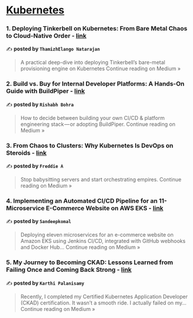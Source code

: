 
<h1><a href=https://medium.com/tag/kubernetes/recommended target="_blank" rel="noopener noreferrer">Kubernetes</a></h1>
<h3>1. Deploying Tinkerbell on Kubernetes: From Bare Metal Chaos to Cloud-Native Order - <a href="https://thamizhelango.medium.com/deploying-tinkerbell-on-kubernetes-from-bare-metal-chaos-to-cloud-native-order-31c00d449579?source=rss------kubernetes-5" target="_blank" rel="noopener noreferrer">link</a></h3>

✍️ **posted by `ThamizhElango Natarajan`**

<blockquote>A practical deep-dive into deploying Tinkerbell’s bare-metal provisioning engine on Kubernetes
Continue reading on Medium »</blockquote>

<h3>2. Build vs. Buy for Internal Developer Platforms: A Hands-On Guide with BuildPiper - <a href="https://medium.com/@rishabh96b/build-vs-buy-for-internal-developer-platforms-a-hands-on-guide-with-buildpiper-9ac700aa7382?source=rss------kubernetes-5" target="_blank" rel="noopener noreferrer">link</a></h3>

✍️ **posted by `Rishabh Bohra`**

<blockquote>How to decide between building your own CI/CD & platform engineering stack — or adopting BuildPiper.
Continue reading on Medium »</blockquote>

<h3>3. From Chaos to Clusters: Why Kubernetes Is DevOps on Steroids - <a href="https://medium.com/@sajitharasathurai2/from-chaos-to-clusters-why-kubernetes-is-devops-on-steroids-87258603ff40?source=rss------kubernetes-5" target="_blank" rel="noopener noreferrer">link</a></h3>

✍️ **posted by `Freddie A`**

<blockquote>Stop babysitting servers and start orchestrating empires.
Continue reading on Medium »</blockquote>

<h3>4. Implementing an Automated CI/CD Pipeline for an 11-Microservice E-Commerce Website on AWS EKS - <a href="https://medium.com/@sandeepkomalp/implementing-an-automated-ci-cd-pipeline-for-an-11-microservice-e-commerce-website-on-aws-eks-47c5b1c2c7a7?source=rss------kubernetes-5" target="_blank" rel="noopener noreferrer">link</a></h3>

✍️ **posted by `Sandeepkomal`**

<blockquote>Deploying eleven microservices for an e-commerce website on Amazon EKS using Jenkins CI/CD, integrated with GitHub webhooks and Docker Hub…
Continue reading on Medium »</blockquote>

<h3>5. My Journey to Becoming CKAD: Lessons Learned from Failing Once and Coming Back Strong - <a href="https://medium.com/@karthipalanisamy14/my-journey-to-becoming-ckad-lessons-learned-from-failing-once-and-coming-back-strong-0b4193bf59ff?source=rss------kubernetes-5" target="_blank" rel="noopener noreferrer">link</a></h3>

✍️ **posted by `Karthi Palanisamy`**

<blockquote>Recently, I completed my Certified Kubernetes Application Developer (CKAD) certification. It wasn’t a smooth ride. I actually failed on my…
Continue reading on Medium »</blockquote>


